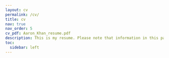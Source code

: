 ```yaml
---
layout: cv
permalink: /cv/
title: cv
nav: true
nav_order: 5
cv_pdf: Aaron_Khan_resume.pdf
description: This is my resume. Please note that information in this page may not be up to date, same goes for the PDF. The PDF is formated diffrently for employers and others.
toc:
  sidebar: left
---
```

